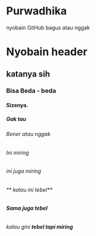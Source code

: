 # Purwadhika
nyobain GitHub bagus atau nggak
# Nyobain header
## katanya sih
### Bisa Beda - beda
#### Sizenya.
##### Gak tau
###### Bener atau nggak
###### *Ini miring*
###### _ini juga miring_
###### ** kalau ini tebel**
###### __Sama juga tebel__
###### _kalau gini **tebel tapi miring**_
